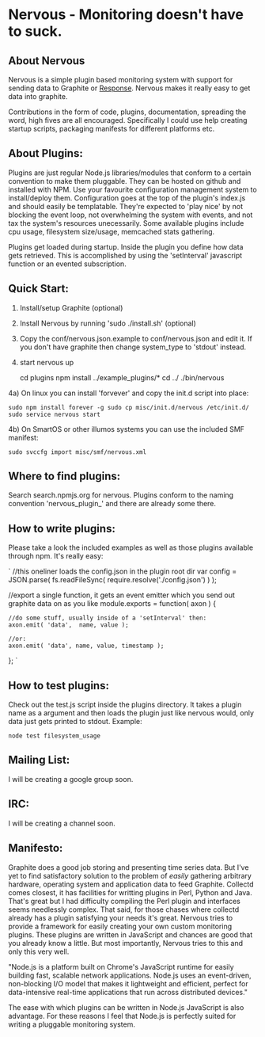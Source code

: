 # Nervous - Monitoring doesn't have to suck.

## About Nervous

Nervous is a simple plugin based monitoring system with support for sending data to Graphite or [Response](https://github.com/gflarity/response). Nervous makes it really easy to get data into graphite. 

Contributions in the form of code, plugins, documentation, spreading the word, high fives are all encouraged. Specifically I could use help creating startup scripts, packaging manifests for different platforms etc. 


## About Plugins: 

Plugins are just regular Node.js libraries/modules that conform to a certain convention to make them pluggable. They can be hosted on github and installed with NPM. Use your favourite configuration management system to install/deploy them. Configuration goes at the top of the plugin's index.js and should easily be templatable. They're expected to 'play nice' by not blocking the event loop, not overwhelming the system with events, and not tax the system's resources unecessarily. Some available plugins include cpu usage, filesystem size/usage,  memcached stats gathering. 

Plugins get loaded during startup. Inside the plugin you define how data gets retrieved. This is accomplished by using the 'setInterval' javascript function or an evented subscription.  


## Quick Start:

1) Install/setup Graphite (optional)

2) Install Nervous by running 'sudo ./install.sh' (optional)

2) Copy the conf/nervous.json.example to conf/nervous.json and edit it.  If you don't have graphite then change system_type to 'stdout' instead.

3) start nervous up

   	 cd plugins
	 npm install ../example_plugins/*
	 cd ../
	 ./bin/nervous

4a) On linux you can install 'forvever' and copy the init.d script into place:

`
sudo npm install forever -g
sudo cp misc/init.d/nervous /etc/init.d/
sudo service nervous start
`

4b) On SmartOS or other illumos systems you can use the included SMF manifest:

`
sudo svccfg import misc/smf/nervous.xml
`

## Where to find plugins:

Search search.npmjs.org for nervous. Plugins conform to the naming convention 'nervous_plugin_<foo>' and there are already some there.


## How to write plugins:

Please take a look the included examples as well as those plugins available through npm. It's really easy:



`
//this oneliner loads the config.json in the plugin root dir
var config = JSON.parse( fs.readFileSync( require.resolve('./config.json') ) );

//export a single function, it gets an event emitter which you send out graphite data on as you like
module.exports = function( axon ) { 

	//do some stuff, usually inside of a 'setInterval' then:
	axon.emit( 'data',  name, value );

	//or:
	axon.emit( 'data', name, value, timestamp );
};
`

## How to test plugins:

Check out the test.js script inside the plugins directory. It takes a plugin name as a argument and then loads the plugin just like nervous would, only data just gets printed to stdout. Example:

`node test filesystem_usage`


## Mailing List:

I will be creating a google group soon.


## IRC:

I will be creating a channel soon.


## Manifesto:

Graphite does a good job storing and presenting time series data. But I've yet to find satisfactory solution to the problem of *easily* gathering arbitrary hardware, operating system and application data to feed Graphite. Collectd comes closest, it has facilities for writting plugins in Perl, Python and Java. That's great but I had difficulty compiling the Perl plugin and interfaces seems needlessly complex. That said, for those chases where collectd already has a plugin satisfying your needs it's great. Nervous tries to provide a framework for easily creating your own custom monitoring plugins. These plugins are written in JavaScript and chances are good that you already know a little. But most importantly, Nervous tries to this and only this very well. 

"Node.js is a platform built on Chrome's JavaScript runtime for easily building fast, scalable network applications. Node.js uses an event-driven, non-blocking I/O model that makes it lightweight and efficient, perfect for data-intensive real-time applications that run across distributed devices."

The ease with which plugins can be written in Node.js JavaScript is also advantage.  For these reasons I feel that Node.js is perfectly suited for writing a pluggable monitoring system.  












